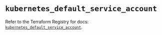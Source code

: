 # `kubernetes_default_service_account`

Refer to the Terraform Registry for docs: [`kubernetes_default_service_account`](https://registry.terraform.io/providers/hashicorp/kubernetes/2.37.1/docs/resources/default_service_account).
